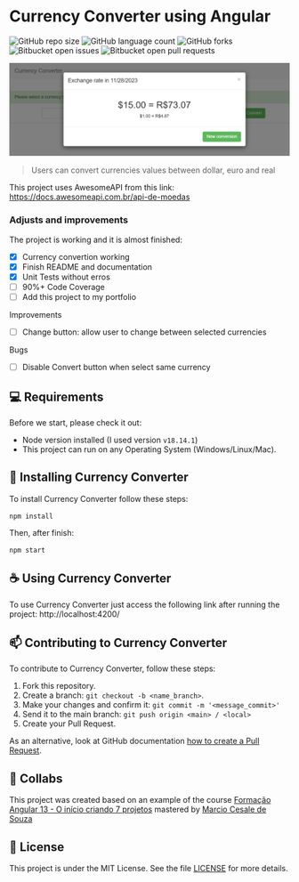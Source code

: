 # Currency Converter using Angular

![GitHub repo size](https://img.shields.io/github/repo-size/mspdl/angular-currency_converter?style=for-the-badge)
![GitHub language count](https://img.shields.io/github/languages/count/mspdl/angular-currency_converter?style=for-the-badge)
![GitHub forks](https://img.shields.io/github/forks/mspdl/angular-currency_converter?style=for-the-badge)
![Bitbucket open issues](https://img.shields.io/bitbucket/issues/mspdl/angular-currency_converter?style=for-the-badge)
![Bitbucket open pull requests](https://img.shields.io/bitbucket/pr-raw/mspdl/angular-currency_converter?style=for-the-badge)

<img src="image.png" alt="Image Sample">

> Users can convert currencies values between dollar, euro and real

This project uses AwesomeAPI from this link:
https://docs.awesomeapi.com.br/api-de-moedas

### Adjusts and improvements

The project is working and it is almost finished:

- [x] Currency convertion working
- [x] Finish README and documentation
- [x] Unit Tests without erros
- [ ] 90%+ Code Coverage
- [ ] Add this project to my portfolio

Improvements
- [ ] Change button: allow user to change between selected currencies

Bugs
- [ ] Disable Convert button when select same currency

## 💻 Requirements

Before we start, please check it out:

- Node version installed (I used version `v18.14.1`)
- This project can run on any Operating System (Windows/Linux/Mac).

## 🚀 Installing Currency Converter

To install Currency Converter follow these steps:

```
npm install
```

Then, after finish:

```
npm start
```

## ☕ Using Currency Converter

To use Currency Converter just access the following link after running the project:
http://localhost:4200/

## 📫 Contributing to Currency Converter

To contribute to Currency Converter, follow these steps:

1. Fork this repository.
2. Create a branch: `git checkout -b <name_branch>`.
3. Make your changes and confirm it: `git commit -m '<message_commit>'`
4. Send it to the main branch: `git push origin <main> / <local>`
5. Create your Pull Request.

As an alternative, look at GitHub documentation [how to create a Pull Request](https://help.github.com/en/github/collaborating-with-issues-and-pull-requests/creating-a-pull-request).

## 🤝 Collabs

This project was created based on an example of the course [Formação Angular 13 - O início criando 7 projetos](https://www.udemy.com/course/formacao-angular-inicio-criando-7-projetos/) mastered by [Marcio Cesale de Souza](https://www.udemy.com/user/marcio-casale-de-souza/) 

## 📝 License

This project is under the MIT License. See the file [LICENSE](LICENSE) for more details.
